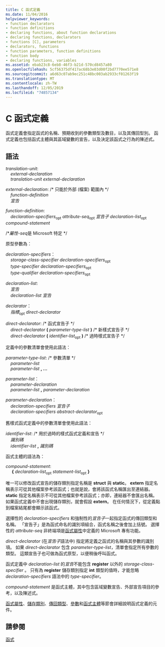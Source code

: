 ```yaml
---
title: C 函式定義
ms.date: 11/04/2016
helpviewer_keywords:
- function declarators
- function definitions
- declaring functions, about function declarations
- declaring functions, declarators
- functions [C], parameters
- declarators, functions
- function parameters, function definitions
- function body
- declaring functions, variables
ms.assetid: ebab23c8-6eb8-46f3-b21d-570cd8457a80
ms.openlocfilehash: 5cf56375df417ac68b3e03d00f2bd7770ee571e8
ms.sourcegitcommit: a6d63c07ab9ec251c48bc003ab2933cf01263f19
ms.translationtype: MT
ms.contentlocale: zh-TW
ms.lasthandoff: 12/05/2019
ms.locfileid: "74857134"
---
```

# <a name="c-function-definitions"></a>C 函式定義

函式定義會指定函式的名稱、預期收到的參數類型及數目，以及其傳回型別。 函式定義也包括函式主體與其區域變數的宣告，以及決定該函式之行為的陳述式。

## <a name="syntax"></a>語法

*translation-unit*:<br/>
&nbsp;&nbsp;&nbsp;&nbsp;*external-declaration* <br/>
&nbsp;&nbsp;&nbsp;&nbsp;*translation-unit* *external-declaration*

*external-declaration*: /\* 只能於外部 (檔案) 範圍內 \*/<br/>
&nbsp;&nbsp;&nbsp;&nbsp;*function-definition*<br/>
&nbsp;&nbsp;&nbsp;&nbsp;*宣告*

*function-definition*:<br/>
&nbsp;&nbsp;&nbsp;&nbsp;*declaration-specifiers*<sub>opt</sub> *attribute-seq*<sub>opt</sub> *宣告子* *declaration-list*<sub>opt</sub> *compound-statement*

/\**屬性-seq*是 Microsoft 特定 \*/

原型參數為：

*declaration-specifiers*：<br/>
&nbsp;&nbsp;&nbsp;&nbsp;*storage-class-specifier* *declaration-specifiers*<sub>opt</sub> <br/>
&nbsp;&nbsp;&nbsp;&nbsp;*type-specifier* *declaration-specifiers*<sub>opt</sub><br/>
&nbsp;&nbsp;&nbsp;&nbsp;*type-qualifier* *declaration-specifiers*<sub>opt</sub>

*declaration-list*:<br/>
&nbsp;&nbsp;&nbsp;&nbsp;*宣告*<br/>
&nbsp;&nbsp;&nbsp;&nbsp;*declaration-list* *宣告*

*declarator*：<br/>
&nbsp;&nbsp;&nbsp;&nbsp;*指標*<sub>opt</sub> *direct-declarator*

*direct-declarator*: /\* 函式宣告子 \*/<br/>
&nbsp;&nbsp;&nbsp;&nbsp;*direct-declarator*  **(**  *parameter-type-list*  **)**  /\* 新樣式宣告子 \*/<br/>
&nbsp;&nbsp;&nbsp;&nbsp;*direct-declarator*  **(**  *identifier-list*<sub>opt</sub> **)**  /\* 過時樣式宣告子 \*/

定義中的參數清單會使用此語法：

*parameter-type-list*: /\* 參數清單 \*/<br/>
&nbsp;&nbsp;&nbsp;&nbsp;*parameter-list* <br/>
&nbsp;&nbsp;&nbsp;&nbsp;*parameter-list* **, ...**

*parameter-list*：<br/>
&nbsp;&nbsp;&nbsp;&nbsp;*parameter-declaration*<br/>
&nbsp;&nbsp;&nbsp;&nbsp;*parameter-list* **,**  *parameter-declaration*

*parameter-declaration*：<br/>
&nbsp;&nbsp;&nbsp;&nbsp;*declaration-specifiers* *宣告子*<br/>
&nbsp;&nbsp;&nbsp;&nbsp;*declaration-specifiers* *abstract-declarator*<sub>opt</sub>

舊樣式函式定義中的參數清單會使用此語法：

*identifier-list*: /\* 用於過時的樣式函式定義和宣告 \*/<br/>
&nbsp;&nbsp;&nbsp;&nbsp;*識別碼*<br/>
&nbsp;&nbsp;&nbsp;&nbsp;*identifier-list* **,**  *識別碼*

函式主體的語法為：

*compound-statement*:<br/>
&nbsp;&nbsp;&nbsp;&nbsp; **{** *declaration-list*<sub>opt</sub> *statement-list*<sub>opt</sub> **}**

唯一可以修改函式宣告的儲存類別指定名稱是 **struct** 與 **static**。 **extern** 指定名稱表示可從其他檔案參考該函式；也就是說，會將該函式名稱匯出至連結器。 **static** 指定名稱表示不可從其他檔案參考該函式；亦即，連結器不會匯出名稱。 如果函式定義中不會出現儲存類別，就會假設 **extern**。 在任何情況下，從定義點到檔案結尾都會顯示該函式。

選擇性的 *declaration-specifiers* 和強制性的*宣告子*一起指定函式的傳回類型和名稱。 「宣告子」是為函式命名的識別項組合，函式名稱之後會加上括號。 選擇性的 *attribute-seq* 非終端項是[函式屬性](../c-language/function-attributes.md)中定義的 Microsoft 專有功能。

*direct-declarator* (在*宣告子*語法中) 指定將定義之函式的名稱與其參數的識別項。 如果 *direct-declarator* 包含 *parameter-type-list*，清單會指定所有參數的類型。 這類宣告子也可做為函式原型，以便稍後呼叫函式。

函式定義中 *declaration-list* 的*宣告*不能包含 **register** 以外的 *storage-class-specifier* 。 只有為 **register** 儲存類別指定 **int** 類型的值時，才能忽略 *declaration-specifiers* 語法中的 *type-specifier*。

*compound-statement* 是函式主體，其中包含區域變數宣告、外部宣告項目的參考，以及陳述式。

[函式屬性](../c-language/function-attributes.md)、[儲存類別](../c-language/storage-class.md)、[傳回類型](../c-language/return-type.md)、[參數](../c-language/parameters.md)和[函式主體](../c-language/function-body.md)等節會詳細說明函式定義的元件。

## <a name="see-also"></a>請參閱

[函式](../c-language/functions-c.md)
